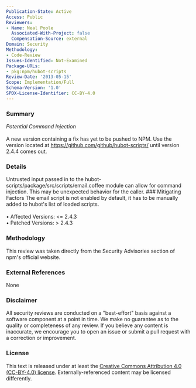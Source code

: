 ```yaml
---
Publication-State: Active
Access: Public
Reviewers:
- Name: Neal Poole
  Associated-With-Project: false
  Compensation-Source: external
Domain: Security
Methodology:
- Code-Review
Issues-Identified: Not-Examined
Package-URLs:
- pkg:npm/hubot-scripts
Review-Date: '2013-05-15'
Scope: Implementation/Full
Schema-Version: '1.0'
SPDX-License-Identifier: CC-BY-4.0
---
```

### Summary
*Potential Command Injection*<br><br>A new version containing a fix has yet to be pushed to NPM. Use the version located at https://github.com/github/hubot-scripts/ until version 2.4.4 comes out.
### Details
Untrusted input passed in to the hubot-scripts/package/src/scripts/email.coffee module can allow for command injection. This may be unexpected behavior for the caller.  ### Mitigating Factors The email script is not enabled by default, it has to be manually added to hubot's list of loaded scripts.
<br><br>• Affected Versions: <= 2.4.3
<br>• Patched Versions: > 2.4.3
### Methodology
This review was taken directly from the Security Advisories section of npm's official website.
### External References
None
### Disclaimer
All security reviews are conducted on a "best-effort" basis against a software component at a point in time. We make no guarantee as to the quality or completeness of any review. If you believe any content is inaccurate, we encourage you to open an issue or submit a pull request with a correction or improvement.
### License
This text is released under at least the [Creative Commons Attribution 4.0 (CC-BY-4.0) license](https://creativecommons.org/licenses/by/4.0/legalcode.txt). Externally-referenced content may be licensed differently.
